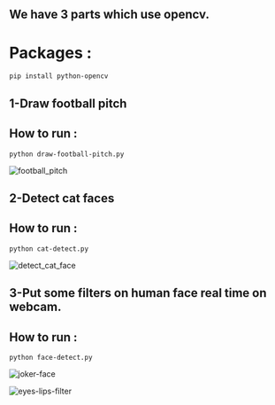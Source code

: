## We have 3 parts which  use opencv.

# Packages :
```pip install python-opencv ```


## 1-Draw football pitch


## How to run :

```python draw-football-pitch.py```

![football_pitch](https://github.com/user-attachments/assets/3442f735-f1d0-40b2-a615-3d29b9f654c5)


## 2-Detect cat faces


## How to run :

```python cat-detect.py```

![detect_cat_face](https://github.com/user-attachments/assets/c74e89e1-64cb-4b15-8023-6c50e54fc3ba)



## 3-Put some filters on human face real time on webcam.


## How to run :

```python face-detect.py```


![joker-face](https://github.com/user-attachments/assets/b21c813f-6835-4e8b-bf7d-ada845629cd2)

![eyes-lips-filter](https://github.com/user-attachments/assets/ad640780-4ea6-4b98-a569-f358ce631bb8)
